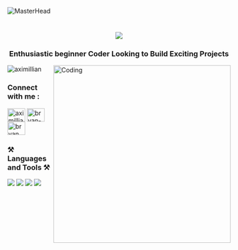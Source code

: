 ![MasterHead](https://images-wixmp-ed30a86b8c4ca887773594c2.wixmp.com/f/c83c004e-1370-4756-88e5-4071de797088/denus5p-8441bdcb-c4f5-49d6-ad16-c0f648355855.gif?token=eyJ0eXAiOiJKV1QiLCJhbGciOiJIUzI1NiJ9.eyJzdWIiOiJ1cm46YXBwOjdlMGQxODg5ODIyNjQzNzNhNWYwZDQxNWVhMGQyNmUwIiwiaXNzIjoidXJuOmFwcDo3ZTBkMTg4OTgyMjY0MzczYTVmMGQ0MTVlYTBkMjZlMCIsIm9iaiI6W1t7InBhdGgiOiJcL2ZcL2M4M2MwMDRlLTEzNzAtNDc1Ni04OGU1LTQwNzFkZTc5NzA4OFwvZGVudXM1cC04NDQxYmRjYi1jNGY1LTQ5ZDYtYWQxNi1jMGY2NDgzNTU4NTUuZ2lmIn1dXSwiYXVkIjpbInVybjpzZXJ2aWNlOmZpbGUuZG93bmxvYWQiXX0.sn9Wutf1iSk_ZUCPYL_cAMN5x0v9b304_Ny4tiDm6O4)


<div align="center">
  <h1>
    <img src="https://readme-typing-svg.herokuapp.com/?font=Righteous&size=35&center=true&vCenter=true&width=500&height=70&duration=4000&lines=Hi+There!+👋;+I'm+Bryan+Maximillian!;"/>
  </h1>
</div>

<h3 align="center">Enthusiastic beginner Coder Looking to Build Exciting Projects</h3>

<!--
<img align="right" alt="Coding" width="400" src="https://media4.giphy.com/media/v1.Y2lkPTc5MGI3NjExcmNzeHA0YzB3eWZkYm9yZTIxNzZpbHVjcGpsejI2a3VqbzY4anRlcSZlcD12MV9pbnRlcm5hbF9naWZfYnlfaWQmY3Q9Zw/QDjpIL6oNCVZ4qzGs7/giphy.gif">
-->
<img align="right" alt="Coding" width="400" src="https://i.giphy.com/media/v1.Y2lkPTc5MGI3NjExOGpoOHlibXJnNDcyNWpuNHFidjV3am16NG11NTBudjRqZ2JvamVvbiZlcD12MV9pbnRlcm5hbF9naWZfYnlfaWQmY3Q9dg/kLxBl9svT0QSWiYmB4/giphy.gif">

<p align="left"> <img src="https://komarev.com/ghpvc/?username=aximillian&label=Profile%20views&color=0e75b6&style=flat" alt="aximillian" /> </p>


<!--
- 🔭 I’m currently working on **Go To**

- 🌱 I’m currently learning **Web Dev**

- 💬 Ask me about **Android , Kotlin**

- 📫 How to reach me **danielbryanmaximillian@gmail.com**

- ⚡ Fun fact **I am Funny**
-->


<h3 align="left">Connect with me :</h3>
<p align="left">   
<a href="https://twitter.com/aximillian" target="blank"><img align="center" src="https://raw.githubusercontent.com/rahuldkjain/github-profile-readme-generator/master/src/images/icons/Social/twitter.svg" alt="aximillian" height="30" width="40" /></a>
<a href="https://linkedin.com/in/www.linkedin.com/in/bryan-maximillian" target="blank"><img align="center" src="https://raw.githubusercontent.com/rahuldkjain/github-profile-readme-generator/master/src/images/icons/Social/linked-in-alt.svg" alt="bryan-maximillian" height="30" width="40" /></a>
<a href="https://instagram.com/bryanmaximilliann/" target="blank"><img align="center" src="https://raw.githubusercontent.com/rahuldkjain/github-profile-readme-generator/master/src/images/icons/Social/instagram.svg" alt="bryanmaximilliann" height="30" width="40" /></a></p>

<h3 align="left">⚒️ Languages and Tools ⚒️</h3>
<img src="https://skillicons.dev/icons?i=androidstudio,bootstrap,c,css,dart"/>
<img src="https://skillicons.dev/icons?i=figma,firebase,flutter,git,golang"/>
<img src="https://skillicons.dev/icons?i=gradle,html,java,javascript,kotlin"/>
<img src="https://skillicons.dev/icons?i=laravel,mysql,php,react,vscode"/>


<!--
<p><img align="left" src="https://github-readme-stats.vercel.app/api/top-langs?username=aximillian&show_icons=true&locale=en&layout=compact&theme=tokyonight" alt="aximillian" /></p>

<p>&nbsp;<img align="center" src="https://github-readme-stats.vercel.app/api?username=aximillian&show_icons=true&locale=en&theme=tokyonight" alt="aximillian" /></p>

<p><img align="center" src="https://github-readme-streak-stats.herokuapp.com/?user=aximillian&&theme=tokyonight" alt="aximillian" /></p>
-->
